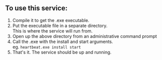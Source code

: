 ## To use this service:
1. Compile it to get the .exe executable.
2. Put the executable file in a separate directory. \
    This is where the service will run from.
3. Open up the above directory from an administrative command prompt
4. Call the .exe with the install and start arguments. \
    eg. `heartbeat.exe install start`
5. That's it. The service should be up and running.
